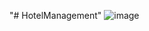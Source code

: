 "# HotelManagement" 
![image](https://user-images.githubusercontent.com/94216390/173182695-34c06fdb-abfd-4448-98e6-d00e09bbffef.png)
